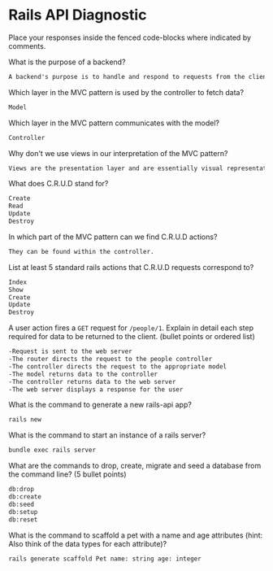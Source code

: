 # Rails API Diagnostic

Place your responses inside the fenced code-blocks where indicated by comments.

What is the purpose of a backend?

```md
A backend's purpose is to handle and respond to requests from the client, or front end.  It handles things like business logic and database interactions.  The back end essentially enables the front end experience.
```

Which layer in the MVC pattern is used by the controller to fetch data?

```md
Model
```

Which layer in the MVC pattern communicates with the model?

```md
Controller
```

Why don't we use views in our interpretation of the MVC pattern?

```md
Views are the presentation layer and are essentially visual representations of models.  They render the models into one or more formats, such as XML.
```

What does C.R.U.D stand for?

```md
Create
Read
Update
Destroy
```

In which part of the MVC pattern can we find C.R.U.D actions?

```md
They can be found within the controller.
```

List at least 5 standard rails actions that C.R.U.D requests correspond to?

```md
Index
Show
Create
Update
Destroy
```

A user action fires a `GET` request for `/people/1`. Explain in detail each step
required for data to be returned to the client. (bullet points or ordered list)

```md
-Request is sent to the web server
-The router directs the request to the people controller
-The controller directs the request to the appropriate model
-The model returns data to the controller
-The controller returns data to the web server
-The web server displays a response for the user
```

What is the command to generate a new rails-api app?

```bash
rails new
```

What is the command to start an instance of a rails server?

```bash
bundle exec rails server
```

What are the commands to drop, create, migrate and seed a database from the command
line? (5 bullet points)

```bash
db:drop
db:create
db:seed
db:setup
db:reset
```

What is the command to scaffold a pet with a name and age attributes (hint:
Also think of the data types for each attribute)?

```bash
rails generate scaffold Pet name: string age: integer
```
